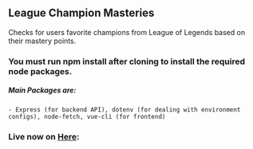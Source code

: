 ## League Champion Masteries

Checks for users favorite champions from League of Legends based on their mastery points. 

### You must run npm install after cloning to install the required node packages.
  ##### Main Packages are:
    - Express (for backend API), dotenv (for dealing with environment configs), node-fetch, vue-cli (for frontend)
    
### Live now on [Here](http://leagueoflegends-masteries.herokuapp.com/):


